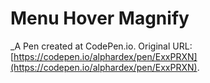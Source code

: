 # Menu Hover Magnify
 _A Pen created at CodePen.io. Original URL: [https://codepen.io/alphardex/pen/ExxPRXN](https://codepen.io/alphardex/pen/ExxPRXN).

 
